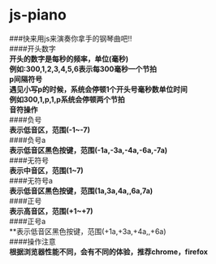 # js-piano
###快来用js来演奏你拿手的钢琴曲吧!!<br />
####开头数字<br />
**开头的数字是每秒的频率，单位(毫秒)<br />
例如:300,1,2,3,4,5,6表示每300毫秒一个节拍<br />
p间隔符号<br />
遇见小写p的时候，系统会停顿1个开头号毫秒数单位时间<br />
例如300,1,p,1,p系统会停顿两个节拍<br />
音符操作<br />**
####负号<br />
**表示低音区，范围(-1~-7)**<br />
####负号a<br />
**表示低音区黑色按键，范围(-1a,-3a,-4a,-6a,-7a)**<br />
####无符号<br />
**表示中音区，范围(1~7)**<br />
####无符号a<br />
**表示低音区黑色按键，范围(1a,3a,4a,,6a,7a)**<br />
####正号<br />
**表示高音区，范围(+1~+7)**<br />
####正号a<br />
**表示低音区黑色按键，范围(+1a,+3a,+4a,,+6a)<br />
####操作注意<br />
**根据浏览器性能不同，会有不同的体验，推荐chrome，firefox<br />**
